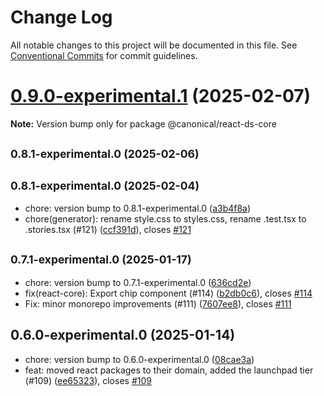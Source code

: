 # Change Log

All notable changes to this project will be documented in this file.
See [Conventional Commits](https://conventionalcommits.org) for commit guidelines.

# [0.9.0-experimental.1](https://github.com/canonical/ds25/compare/v0.9.0-experimental.0...v0.9.0-experimental.1) (2025-02-07)

**Note:** Version bump only for package @canonical/react-ds-core





## <small>0.8.1-experimental.0 (2025-02-06)</small>




## <small>0.8.1-experimental.0 (2025-02-04)</small>

* chore: version bump to 0.8.1-experimental.0 ([a3b4f8a](https://github.com/canonical/ds25/commit/a3b4f8a))
* chore(generator): rename style.css to styles.css, rename .test.tsx to .stories.tsx (#121) ([ccf391d](https://github.com/canonical/ds25/commit/ccf391d)), closes [#121](https://github.com/canonical/ds25/issues/121)



## <small>0.7.1-experimental.0 (2025-01-17)</small>

* chore: version bump to 0.7.1-experimental.0 ([636cd2e](https://github.com/canonical/ds25/commit/636cd2e))
* fix(react-core): Export chip component (#114) ([b2db0c6](https://github.com/canonical/ds25/commit/b2db0c6)), closes [#114](https://github.com/canonical/ds25/issues/114)
* Fix: minor monorepo improvements (#111) ([7607ee8](https://github.com/canonical/ds25/commit/7607ee8)), closes [#111](https://github.com/canonical/ds25/issues/111)



## 0.6.0-experimental.0 (2025-01-14)

* chore: version bump to 0.6.0-experimental.0 ([08cae3a](https://github.com/canonical/ds25/commit/08cae3a))
* feat: moved react packages to their domain, added the launchpad tier (#109) ([ee65323](https://github.com/canonical/ds25/commit/ee65323)), closes [#109](https://github.com/canonical/ds25/issues/109)
